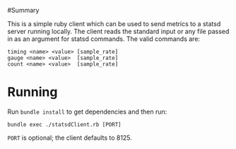 #Summary

This is a simple ruby client which can be used to send metrics to a statsd server running locally.
The client reads the standard input or any file passed in as an argument for statsd commands. The
valid commands are:

```
timing <name> <value> [sample_rate]
gauge <name> <value>  [sample_rate]
count <name> <value>  [sample_rate]
```

# Running

Run `bundle install` to get dependencies and then run:

```
bundle exec ./statsdClient.rb [PORT]
```

`PORT` is optional; the client defaults to 8125.
